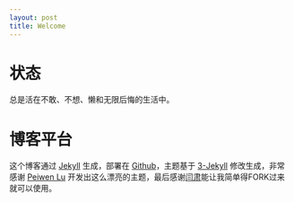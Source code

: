 ```yaml
---
layout: post
title: Welcome
---
```


# 状态

总是活在不敢、不想、懒和无限后悔的生活中。

# 博客平台

这个博客通过 [Jekyll](http://jekyllrb.com/) 生成，部署在 [Github](https://pages.github.com)，主题基于 [3-Jekyll](https://github.com/P233/3-Jekyll) 修改生成，非常感谢 [Peiwen Lu](https://github.com/P233) 开发出这么漂亮的主题，最后感谢[闫肃](http://yansu.org)能让我简单得FORK过来就可以使用。